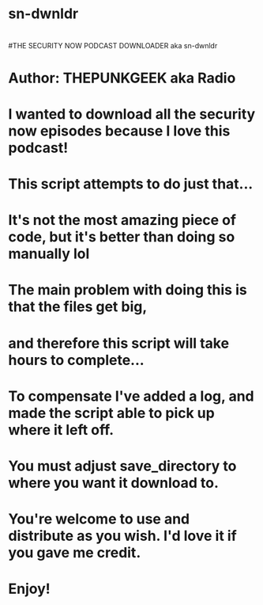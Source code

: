 # sn-dwnldr
#
#THE SECURITY NOW PODCAST DOWNLOADER aka sn-dwnldr
#
# Author: THEPUNKGEEK aka Radio
#
# I wanted to download all the security now episodes because I love this podcast!
# This script attempts to do just that...
# It's not the most amazing piece of code, but it's better than doing so manually lol
# The main problem with doing this is that the files get big, 
# and therefore this script will take hours to complete... 
# To compensate I've added a log, and made the script able to pick up where it left off.
#
# You must adjust save_directory to where you want it download to.
#
# You're welcome to use and distribute as you wish. I'd love it if you gave me credit. 
#
# Enjoy! 
